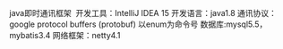 java即时通讯框架 ﻿ 
开发工具：IntelliJ IDEA 15 
开发语言：java1.8 
通讯协议：google protocol buffers (protobuf) 以enum为命令号 
数据库:mysql5.5，mybatis3.4 
网络框架：netty4.1

